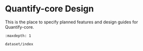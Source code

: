 # Quantify-core Design

This is the place to specify planned features and design guides for Quantify-core.

```{toctree}
:maxdepth: 1

dataset/index
```
